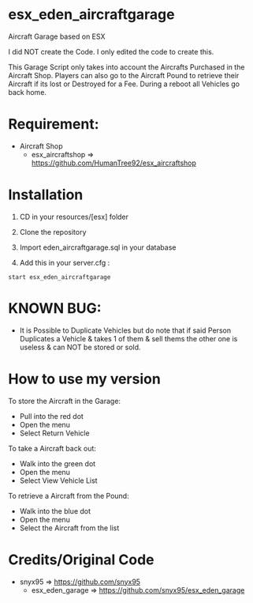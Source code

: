 # esx_eden_aircraftgarage
Aircraft Garage based on ESX

I did NOT create the Code. I only edited the code to create this.

This Garage Script only takes into account the Aircrafts Purchased in the Aircraft Shop. Players can also go to the Aircraft Pound to retrieve their Aircraft if its lost or Destroyed for a Fee. During a reboot all Vehicles go back home.

# Requirement:

* Aircraft Shop
  * esx_aircraftshop => https://github.com/HumanTree92/esx_aircraftshop

# Installation

1) CD in your resources/[esx] folder
2) Clone the repository
3) Import eden_aircraftgarage.sql in your database

4) Add this in your server.cfg :

```
start esx_eden_aircraftgarage
```

# KNOWN BUG:

- It is Possible to Duplicate Vehicles but do note that if said Person Duplicates a Vehicle & takes 1 of them & sell thems the other one is useless & can NOT be stored or sold.

# How to use my version
To store the Aircraft in the Garage:
- Pull into the red dot
- Open the menu
- Select Return Vehicle

To take a Aircraft back out:
- Walk into the green dot
- Open the menu
- Select View Vehicle List

To retrieve a Aircraft from the Pound:
- Walk into the blue dot
- Open the menu
- Select the Aircraft from the list

# Credits/Original Code
* snyx95 => https://github.com/snyx95
  * esx_eden_garage => https://github.com/snyx95/esx_eden_garage
